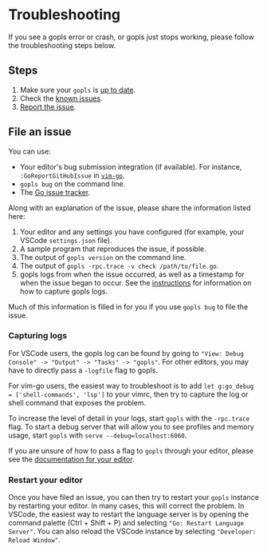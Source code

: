 # Troubleshooting

If you see a gopls error or crash, or gopls just stops working, please follow the troubleshooting steps below.

## Steps

<!--- TODO: troubleshooting
describe more basic and optional trouble shooting steps
  like checking you opened the module root
  and using the debug pages
--->

1. Make sure your `gopls` is [up to date](user.md#installing).
1. Check the [known issues](status.md#known-issues).
1. [Report the issue](file-an-issue).

## File an issue

You can use:
* Your editor's bug submission integration (if available). For instance, `:GoReportGitHubIssue` in [`vim-go`](vim.md#vim-go).
* `gopls bug` on the command line.
* The [Go issue tracker](https://github.com/golang/go/issues/new?title=x%2Ftools%2Fgopls%3A%20%3Cfill%20this%20in%3E).

Along with an explanation of the issue, please share the information listed here:

1. Your editor and any settings you have configured (for example, your VSCode `settings.json` file).
1. A sample program that reproduces the issue, if possible.
1. The output of `gopls version` on the command line.
1. The output of `gopls -rpc.trace -v check /path/to/file.go`.
1. gopls logs from when the issue occurred, as well as a timestamp for when the issue began to occur. See the [instructions](#capturing-gopls-logs) for information on how to capture gopls logs.

Much of this information is filled in for you if you use `gopls bug` to file the issue.

### Capturing logs

For VSCode users, the gopls log can be found by going to `"View: Debug Console" -> "Output" -> "Tasks" -> "gopls"`. For other editors, you may have to directly pass a `-logfile` flag to gopls.

For vim-go users, the easiest way to troubleshoot is to add `let g:go_debug = ['shell-commands', 'lsp']` to your vimrc, then try to capture the log or shell command that exposes the problem.

To increase the level of detail in your logs, start `gopls` with the `-rpc.trace` flag. To start a debug server that will allow you to see profiles and memory usage, start `gopls` with `serve --debug=localhost:6060`.

If you are unsure of how to pass a flag to `gopls` through your editor, please see the [documentation for your editor](user.md#editors).

### Restart your editor

Once you have filed an issue, you can then try to restart your `gopls` instance by restarting your editor. In many cases, this will correct the problem. In VSCode, the easiest way to restart the language server is by opening the command palette (Ctrl + Shift + P) and selecting `"Go: Restart Language Server"`. You can also reload the VSCode instance by selecting `"Developer: Reload Window"`.
